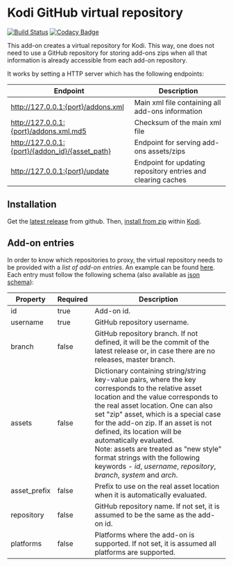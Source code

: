 # Kodi GitHub virtual repository

[![Build Status](https://github.com/i96751414/repository.family-album-es/workflows/build/badge.svg)](https://github.com/i96751414/repository.family-album-es/actions?query=workflow%3Abuild)
[![Codacy Badge](https://app.codacy.com/project/badge/Grade/6b656425c8fe409eb18500bcc51c4475)](https://www.codacy.com/gh/i96751414/repository.family-album-es/dashboard?utm_source=github.com&amp;utm_medium=referral&amp;utm_content=i96751414/repository.family-album-es&amp;utm_campaign=Badge_Grade)

This add-on creates a virtual repository for Kodi. This way, one does not need to use a GitHub repository for storing add-ons zips when all that information is already accessible from each add-on repository.

It works by setting a HTTP server which has the following endpoints:

|Endpoint|Description|
|--------|-----------|
|http://127.0.0.1:{port}/addons.xml|Main xml file containing all add-ons information|
|http://127.0.0.1:{port}/addons.xml.md5|Checksum of the main xml file|
|http://127.0.0.1:{port}/{addon_id}/{asset_path}|Endpoint for serving add-ons assets/zips|
|http://127.0.0.1:{port}/update|Endpoint for updating repository entries and clearing caches|

## Installation

Get the [latest release](https://github.com/i96751414/repository.family-album-es/releases/latest) from github.
Then, [install from zip](https://kodi.wiki/view/Add-on_manager#How_to_install_from_a_ZIP_file) within [Kodi](https://kodi.tv/).

## Add-on entries

In order to know which repositories to proxy, the virtual repository needs to be provided with a _list of add-on entries_.
An example can be found [here](resources/repository.json).
Each entry must follow the following schema (also available as [json schema](resources/repository-schema.json)):

|Property|Required|Description|
|--------|--------|-----------|
|id|true|Add-on id.|
|username|true|GitHub repository username.|
|branch|false|GitHub repository branch. If not defined, it will be the commit of the latest release or, in case there are no releases, master branch.|
|assets|false|Dictionary containing string/string key-value pairs, where the key corresponds to the relative asset location and the value corresponds to the real asset location. One can also set "zip" asset, which is a special case for the add-on zip. If an asset is not defined, its location will be automatically evaluated.<br>Note: assets are treated as "new style" format strings with the following keywords - _id_, _username_, _repository_, _branch_, _system_ and _arch_.|
|asset_prefix|false|Prefix to use on the real asset location when it is automatically evaluated.|
|repository|false|GitHub repository name. If not set, it is assumed to be the same as the add-on id.|
|platforms|false|Platforms where the add-on is supported. If not set, it is assumed all platforms are supported.|
